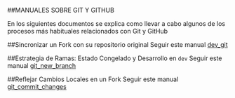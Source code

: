 ##MANUALES SOBRE GIT Y GITHUB

En los siguientes documentos se explica como llevar a cabo algunos de los procesos más habituales relacionados con Git y GitHub

##Sincronizar un Fork con su repositorio original
Seguir este manual [dev_git](./dev_git.md)

##Estrategia de Ramas: Estado Congelado y Desarrollo en `dev`
Seguir este manual [git_new_branch](./git_new_branch.md)

##Reflejar Cambios Locales en un Fork
Seguir este manual [git_commit_changes](./git_commit_changes.md)


